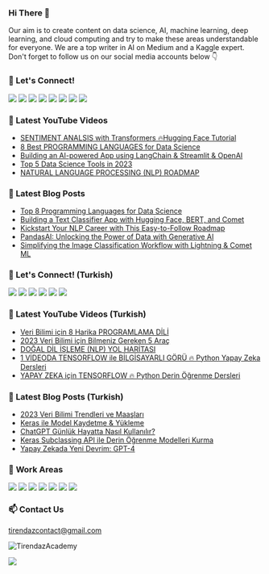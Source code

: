 ### Hi There 👋

Our aim is to create content on data science, AI, machine learning, deep learning, and cloud computing and try to make these areas understandable for everyone. We are a top writer in AI on Medium and a Kaggle expert. Don't forget to follow us on our social media accounts below 👇

### 🔗 Let's Connect!

[![](https://img.shields.io/badge/YouTube-FF0000?style=plastic&logo=youtube&logoColor=white)](https://www.youtube.com/c/TirendazAcademy)
[![](https://img.shields.io/badge/Medium-000000?&style=plastic&logo=medium&logoColor=white)](https://tirendazacademy.medium.com)
[![](https://img.shields.io/badge/Instagram-E4405F?style=plastic&logo=instagram&logoColor=white)](https://www.instagram.com/TirendazAcademy)
[![](https://img.shields.io/badge/Twitter-1DA1F2?&style=plastic&logo=twitter&logoColor=white)](https://www.twitter.com/TirendazAcademy)
[![](https://img.shields.io/badge/TikTok-000000?style=plastic&logo=tiktok&logoColor=white)](https://www.tiktok.com/TirendazAcademy)
[![](https://img.shields.io/badge/LinkedIn-0A66C2?style=plastic&logo=linkedin&logoColor=white)](https://www.linkedin.com/in/tirendaz-academy/)
[![](https://img.shields.io/badge/Kaggle-20BEFF?style=plastic&logo=Kaggle&logoColor=white)](https://www.kaggle.com/TirendazAcademy)
[![](https://img.shields.io/badge/Reddit-FF4500?style=plastic&logo=reddit&logoColor=white)](https://www.reddit.com/user/TirendazAcademy)

<!-- 
[![](https://img.shields.io/badge/Stackoverflow-F58025?style=plastic&logo=stackoverflow&logoColor=white)](https://stackoverflow.com/users/18967083/tirendaz-academy)
[![](https://img.shields.io/badge/Quora-B92B27?&style=plastic&logo=Quora&logoColor=white)](https://www.quora.com/profile/Tirendaz-Academy)
-->

### 📌 Latest YouTube Videos

<!-- YOUTUBE:START -->
- [SENTIMENT ANALSIS with Transformers 🔥Hugging Face Tutorial](https://www.youtube.com/watch?v=gxekZhXatWI)
- [8 Best PROGRAMMING LANGUAGES for Data Science](https://www.youtube.com/watch?v=unzl8e3lmOI)
- [Building an AI-powered App using LangChain &amp; Streamlit &amp; OpenAI](https://www.youtube.com/watch?v=PL0N6MS-tCk)
- [Top 5 Data Science Tools in 2023](https://www.youtube.com/watch?v=lmyNlITsZlA)
- [NATURAL LANGUAGE PROCESSING &lpar;NLP&rpar; ROADMAP](https://www.youtube.com/watch?v=_G3CEzaK6zY)
<!-- YOUTUBE:END -->

### 🚀 Latest Blog Posts

<!-- BLOG-POST-LIST:START -->
- [Top 8 Programming Languages for Data Science](https://levelup.gitconnected.com/top-8-programming-languages-for-data-science-19bfad1d3eb8?source=rss-b5cbb779640e------2)
- [Building a Text Classifier App with Hugging Face, BERT, and Comet](https://heartbeat.comet.ml/building-a-text-classifier-app-with-hugging-face-bert-and-comet-278e4cd0d0aa?source=rss-b5cbb779640e------2)
- [Kickstart Your NLP Career with This Easy-to-Follow Roadmap](https://levelup.gitconnected.com/kickstart-your-nlp-career-with-this-easy-to-follow-roadmap-50f4b4372d27?source=rss-b5cbb779640e------2)
- [PandasAI: Unlocking the Power of Data with Generative AI](https://levelup.gitconnected.com/pandasai-unlocking-the-power-of-data-with-generative-ai-3196cbccba34?source=rss-b5cbb779640e------2)
- [Simplifying the Image Classification Workflow with Lightning &amp; Comet ML](https://heartbeat.comet.ml/simplifying-the-image-classification-workflow-with-lightning-comet-ml-43d5c8cda3a8?source=rss-b5cbb779640e------2)
<!-- BLOG-POST-LIST:END -->

### 🔗 Let's Connect! (Turkish)

[![](https://img.shields.io/badge/YouTube-FF0000?style=plastic&logo=youtube&logoColor=white)](https://www.youtube.com/c/tirendazakademi)
[![](https://img.shields.io/badge/Medium-000000?&style=plastic&logo=medium&logoColor=white)](https://tirendazakademi.medium.com)
[![](https://img.shields.io/badge/Instagram-E4405F?style=plastic&logo=instagram&logoColor=white)](https://www.instagram.com/AkademiTirendaz)
[![](https://img.shields.io/badge/Twitter-1DA1F2?&style=plastic&logo=twitter&logoColor=white)](https://www.twitter.com/TirendazAkademi)
[![](https://img.shields.io/badge/TikTok-000000?style=plastic&logo=tiktok&logoColor=white)](https://www.tiktok.com/TirendazAkademi)
[![](https://img.shields.io/badge/Udemy-A435F0?style=plastic&logo=udemy&logoColor=white)](https://www.udemy.com/user/tirendaz-akademi-2)

### 📌 Latest YouTube Videos (Turkish)

<!-- YOUTUBETR:START -->
- [Veri Bilimi için 8 Harika PROGRAMLAMA DİLİ](https://www.youtube.com/watch?v=W74I9-uRjt8)
- [2023 Veri Bilimi için Bilmeniz Gereken 5 Araç](https://www.youtube.com/watch?v=4EfvzTcm9fI)
- [DOĞAL DİL İŞLEME &lpar;NLP&rpar; YOL HARİTASI](https://www.youtube.com/watch?v=e1IVmzc2Ons)
- [1 VİDEODA TENSORFLOW ile BİLGİSAYARLI GÖRÜ 🔥 Python Yapay Zeka Dersleri](https://www.youtube.com/watch?v=HhGswRU26fs)
- [YAPAY ZEKA için TENSORFLOW 🔥 Python Derin Öğrenme Dersleri](https://www.youtube.com/watch?v=6g-L84G5PHU)
<!-- YOUTUBETR:END -->

### 🚀 Latest Blog Posts (Turkish)
<!-- BLOG-POST-LIST-TR:START -->
- [2023 Veri Bilimi Trendleri ve Maaşları](https://tirendazakademi.medium.com/2023-veri-bilimi-maa%C5%9Flar%C4%B1-711fc01f0f09?source=rss-e9566c9f34a3------2)
- [Keras ile Model Kaydetme &amp; Yükleme](https://tirendazakademi.medium.com/keras-ile-derin-%C3%B6%C4%9Frenme-modellerini-kaydetme-y%C3%BCkleme-2cdffded5bb3?source=rss-e9566c9f34a3------2)
- [ChatGPT Günlük Hayatta Nasıl Kullanılır?](https://tirendazakademi.medium.com/chatgpt-nas%C4%B1l-kullan%C4%B1l%C4%B1r-68ed2971ff?source=rss-e9566c9f34a3------2)
- [Keras Subclassing API ile Derin Öğrenme Modelleri Kurma](https://tirendazakademi.medium.com/keras-subclassing-api-ile-derin-%C3%B6%C4%9Frenme-modelleri-kurma-358255e4c2e9?source=rss-e9566c9f34a3------2)
- [Yapay Zekada Yeni Devrim: GPT-4](https://tirendazakademi.medium.com/yapay-zekada-yeni-devrim-gpt-4-1a9f86de15e9?source=rss-e9566c9f34a3------2)
<!-- BLOG-POST-LIST-TR:END -->

### 🤖 **Work Areas**

[![](https://img.shields.io/badge/AI-31C6D4?style=plastic&logo=WhenIWork&logoColor=white)]()
[![](https://img.shields.io/badge/DataScience-9A1663?style=plastic&logo=WhenIWork&logoColor=white)]()
[![](https://img.shields.io/badge/MachineLearning-DC5F00?style=plastic&logo=WhenIWork&logoColor=white)]()
[![](https://img.shields.io/badge/DeepLearning-000000?style=plastic&logo=WhenIWork&logoColor=white)]()
[![](https://img.shields.io/badge/DataEngineering-367E18?style=plastic&logo=WhenIWork&logoColor=white)]()
[![](https://img.shields.io/badge/MLOps-0F3460?style=plastic&logo=WhenIWork&logoColor=white)]()
[![](https://img.shields.io/badge/CloudComputing-D61C4E?style=plastic&logo=WhenIWork&logoColor=white)]()

<!--
[![](https://img.shields.io/badge/Bioinformatics-59CE8F?style=plastic&logo=WhenIWork&logoColor=white)]()
[![](https://img.shields.io/badge/Programming-EB1D36?style=plastic&logo=WhenIWork&logoColor=white)]()
-->

### 📫 Contact Us

tirendazcontact@gmail.com

<img src="https://komarev.com/ghpvc/?username=TirendazAcademy" alt="TirendazAcademy" /> 

[![](https://img.shields.io/github/followers/TirendazAcademy?style=social)](https://www.github.com/TirendazAcademy)  



<!--

**TirendazAcademy/TirendazAcademy** is a ✨ _special_ ✨ repository because its `README.md` (this file) appears on your GitHub profile.

![Tirendaz Academy's GitHub Stats](https://github-readme-stats.vercel.app/api?username=TirendazAcademy&show_icons=true)

Here are some ideas to get you started:

<p align="left"> </p>

- 🔭 I’m currently working on ...
- 🌱 I’m currently learning ...
- 👯 I’m looking to collaborate on ...
- 🤔 I’m looking for help with ...
- 💬 Ask me about ...
- 📫 How to reach me: ...
- 😄 Pronouns: ...
- ⚡ Fun fact: ...

-->
